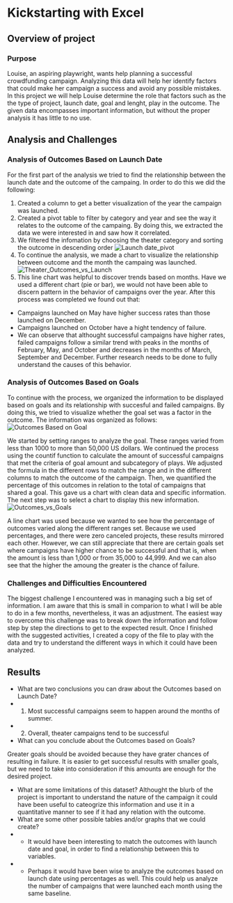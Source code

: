 # Kickstarting with Excel
## Overview of project
### Purpose
Louise, an aspiring playwright, wants help planning a successful crowdfunding campaign. Analyzing this data will help her identify factors that could make her campaign a success and avoid any possible mistakes. In this project we will help Louise determine the role that factors such as the the type of project, launch date, goal and lenght, play in the outcome. The given data encompasses important information, but without the proper analysis it has little to no use.
## Analysis and Challenges
### Analysis of Outcomes Based on Launch Date
For the first part of the analysis we tried to find the relationship between the launch date and the outcome of the campaing. In order to do this we did the following:
1. Created a column to get a better visualization of the year the campaign was launched.
2. Created a pivot table to filter by category and year and see the way it relates to the outcome of the campaing. By doing this, we extracted the data we were interested in and saw how it correlated.
3. We filtered the infomation by choosing the theater category and sorting the outcome in descending order
![Launch date_pivot](https://user-images.githubusercontent.com/22451540/146825776-bf909803-77c7-44b4-9bf5-19aac741356a.PNG)
4. To continue the analysis, we made a chart to visualize the relationship between outcome and the month the campaing was launched.
![Theater_Outcomes_vs_Launch](https://user-images.githubusercontent.com/22451540/146819041-0254eb5c-f812-466d-b2c5-92952842a64a.png)
5. This line chart was helpful to discover trends based on months. Have we used a different chart (pie or bar), we would not have been able to discern pattern in the behavior of campaigns over the year.
After this process was completed we found out that:
* Campaigns launched on May have higher success rates than those launched on December.
* Campaigns launched on October have a hight tendency of failure.
* We can observe that althought successful campaigns have higher rates, failed campaigns follow a similar trend with peaks in the months of February, May, and October and decreases in the months of March, September and December. Further research needs to be done to fully understand the causes of this behavior.
### Analysis of Outcomes Based on Goals
To continue with the process, we organized the information to be displayed based on goals and its relationship with succesful and failed campaigns. By doing this, we tried to visualize whether the goal set was a factor in the outcome. The information was organized as follows:
![Outcomes Based on Goal](https://user-images.githubusercontent.com/22451540/147399418-431d12f4-b7bc-441c-b5c3-d0e17ce15b28.PNG)

We started by setting ranges to analyze the goal. These ranges varied from less than 1000 to more than 50,000 US dollars. We continued the process using the countif function to calculate the amount of successful campaigns that met the criteria of goal amount and subcategory of plays. We adjusted the formula in the different rows to match the range and in the different columns to match the outcome of the campaign. Then, we quantified the percentage of this outcomes in relation to the total of campaigns that shared a goal. This gave us a chart with clean data and specific information. 
The next step was to select a chart to display this new information. 
![Outcomes_vs_Goals](https://user-images.githubusercontent.com/22451540/147399516-d47e2225-e2e4-43a9-a134-f8aaea91ebd5.png)

A line chart was used because we wanted to see how the percentage of outcomes varied along the different ranges set. Because we used percentages, and there were zero canceled projects, these results mirrored each other. However, we can still appreciate that there are certain goals set where campaigns have higher chance to be successful and that is, when the amount is less than 1,000 or from 35,000 to 44,999. And we can also see that the higher the amoung the greater is the chance of failure. 
### Challenges and Difficulties Encountered
The biggest challenge I encountered was in managing such a big set of information. I am aware that this is small in comparion to what I will be able to do in a few months, nevertheless, it was an adjustment. The easiest way to overcome this challenge was to break down the information and follow step by step the directions to get to the expected result. Once I finished with the suggested activities, I created a copy of the file to play with the data and try to understand the different ways in which it could have been analyzed.
## Results
- What are two conclusions you can draw about the Outcomes based on Launch Date?
- 1. Most successful campaigns seem to happen around the months of summer.
- 2. Overall, theater campaigns tend to be successful
- What can you conclude about the Outcomes based on Goals?

Greater goals should be avoided because they have grater chances of resulting in failure. It is easier to get successful results with smaller goals, but we need to take into consideration if this amounts are enough for the desired project. 
- What are some limitations of this dataset?
Althought the blurb of the project is important to understand the nature of the campaign it could have been useful to cateogrize  this information and use it in a quantitative manner to see if it had any relation with the outcome.
- What are some other possible tables and/or graphs that we could create?
- - It would have been interesting to match the outcomes with launch date and goal, in order to find a relationship between this to variables.
- - Perhaps it would have been wise to analyze the outcomes based on launch date using percentages as well. This could help us analyze the number of campaigns that were launched each month using the same baseline.
